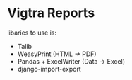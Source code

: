 # Vigtra Reports

libaries to use is:

- Talib
- WeasyPrint (HTML → PDF)
- Pandas + ExcelWriter (Data → Excel)
- django-import-export
